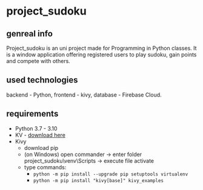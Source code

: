 # project_sudoku
## genreal info
Project_sudoku is an uni project made for Programming in Python classes. It is a window application offering registered users to play sudoku, gain points and compete with others.

## used technologies
backend - Python, frontend - kivy, database - Firebase Cloud.

## requirements
- Python 3.7 - 3.10
- KV - [download here](https://github.com/Zen-CODE/kivybits/tree/master/IDE)
- Kivy
  - download pip
  - (on Windows) open commander -> enter folder project_sudoku\venv\Scripts -> execute file activate
  - type commands: 
    - `python -m pip install --upgrade pip setuptools virtualenv`
    - `python -m pip install "kivy[base]" kivy_examples`
